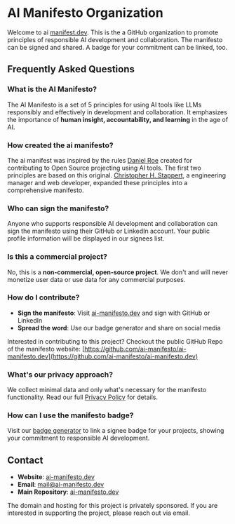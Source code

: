 # AI Manifesto Organization

Welcome to ai [manifest.dev](https://ai-manifesto.dev). This is the a GitHub organization to promote principles of responsible AI development and collaboration. The manifesto can be signed and shared. A badge for your commitment can be linked, too.

## Frequently Asked Questions

### What is the AI Manifesto?

The AI Manifesto is a set of 5 principles for using AI tools like LLMs responsibly and effectively in development and collaboration. It emphasizes the importance of **human insight, accountability, and learning** in the age of AI.

### How created the ai manifesto?
The ai manifest was inspired by the rules [Daniel Roe](https://roe.dev/blog/using-ai-in-open-source) created for contributing to Open Source projecting using AI tools. The first two principles are based on this original. [Christopher H. Stappert](https://chriso.dev), a engineering manager and web developer, expanded these principles into a comprehensive manifesto.

### Who can sign the manifesto?

Anyone who supports responsible AI development and collaboration can sign the manifesto using their GitHub or LinkedIn account. Your public profile information will be displayed in our signees list.

### Is this a commercial project?

No, this is a **non-commercial, open-source project**. We don't and will never monetize user data or use data for any commercial purposes. 

### How do I contribute?

- **Sign the manifesto**: Visit [ai-manifesto.dev](https://ai-manifesto.dev) and sign with GitHub or LinkedIn
- **Spread the word**: Use our badge generator and share on social media

Interested in contributing to this project? Checkout the public GitHub Repo of the manifesto website: 
[https://github.com/ai-manifesto/ai-manifesto.dev](https://github.com/ai-manifesto/ai-manifesto.dev)

### What's our privacy approach?

We collect minimal data and only what's necessary for the manifesto functionality. Read our full [Privacy Policy](https://ai-manifesto.dev/privacy-policy) for details.

### How can I use the manifesto badge?

Visit our [badge generator](https://ai-manifesto.dev#badge) to link a signee badge for your projects, showing your commitment to responsible AI development.

## Contact

- **Website**: [ai-manifesto.dev](https://ai-manifesto.dev)
- **Email**: [mail@ai-manifesto.dev](mailto:mail@ai-manifesto.dev)
- **Main Repository**: [ai-manifesto.dev](https://github.com/ai-manifesto/ai-manifesto.dev)

The domain and hosting for this project is privately sponsored. If you are interested in supporting the project, please reach out via email.
